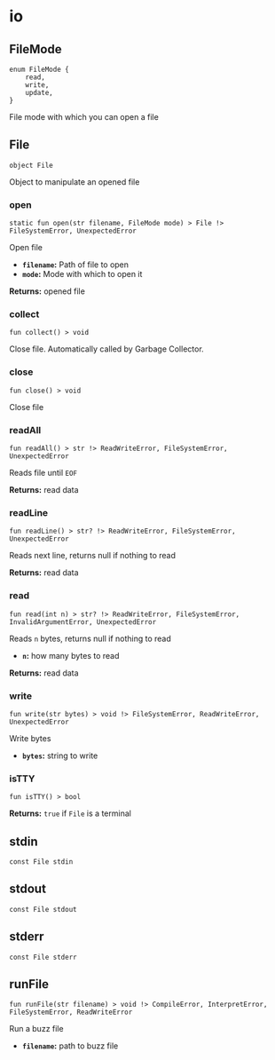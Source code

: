 # io

## FileMode
```buzz
enum FileMode {
    read,
    write,
    update,
}
```
File mode with which you can open a file
## File
```buzz
object File 
```
Object to manipulate an opened file

### open
```buzz
static fun open(str filename, FileMode mode) > File !> FileSystemError, UnexpectedError
```
Open file
- **`filename`:** Path of file to open
- **`mode`:** Mode with which to open it

**Returns:** opened file

### collect
```buzz
fun collect() > void
```
Close file. Automatically called by Garbage Collector.

### close
```buzz
fun close() > void
```
Close file

### readAll
```buzz
fun readAll() > str !> ReadWriteError, FileSystemError, UnexpectedError
```
Reads file until `EOF`

**Returns:** read data

### readLine
```buzz
fun readLine() > str? !> ReadWriteError, FileSystemError, UnexpectedError
```
Reads next line, returns null if nothing to read

**Returns:** read data

### read
```buzz
fun read(int n) > str? !> ReadWriteError, FileSystemError, InvalidArgumentError, UnexpectedError
```
Reads `n` bytes, returns null if nothing to read
- **`n`:** how many bytes to read

**Returns:** read data

### write
```buzz
fun write(str bytes) > void !> FileSystemError, ReadWriteError, UnexpectedError
```
Write bytes
- **`bytes`:** string to write

### isTTY
```buzz
fun isTTY() > bool
```
**Returns:** `true` if `File` is a terminal


## stdin
```buzz
const File stdin
```
## stdout
```buzz
const File stdout
```
## stderr
```buzz
const File stderr
```
## runFile
```buzz
fun runFile(str filename) > void !> CompileError, InterpretError, FileSystemError, ReadWriteError 
```
Run a buzz file
- **`filename`:** path to buzz file
